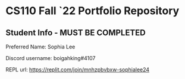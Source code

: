 # CS110 Fall `22 Portfolio Repository

## Student Info - MUST BE COMPLETED

Preferred Name: Sophia Lee

Discord username: boigahking#4107

REPL url: https://replit.com/join/mnhzpbvbxw-sophialee24
